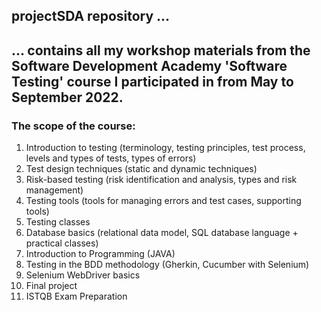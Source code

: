 ## projectSDA repository ...
## ... contains all my workshop materials from the Software Development Academy 'Software Testing' course I participated in from May to September 2022.

### The scope of the course:
1. Introduction to testing (terminology, testing principles, test process, levels and types of tests, types of errors)
2. Test design techniques (static and dynamic techniques)
3. Risk-based testing (risk identification and analysis, types and risk management)
4. Testing tools (tools for managing errors and test cases, supporting tools)
5. Testing classes 
6. Database basics (relational data model, SQL database language + practical classes)
7. Introduction to Programming (JAVA)
8. Testing in the BDD methodology (Gherkin, Cucumber with Selenium)
9. Selenium WebDriver basics
10. Final project
11. ISTQB Exam Preparation



